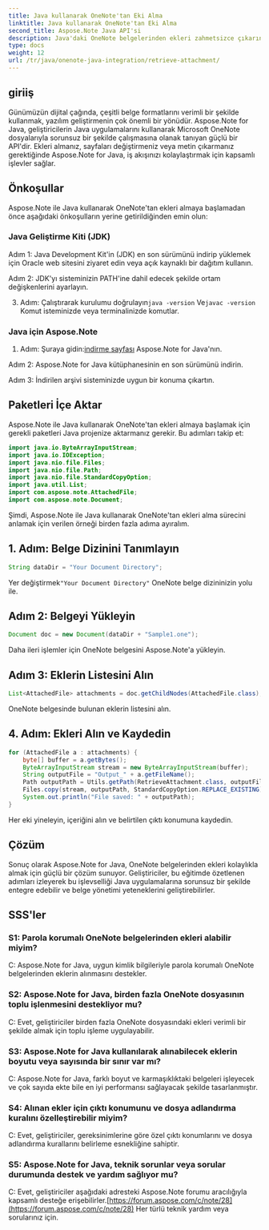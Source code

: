 ```yaml
---
title: Java kullanarak OneNote'tan Eki Alma
linktitle: Java kullanarak OneNote'tan Eki Alma
second_title: Aspose.Note Java API'si
description: Java'daki OneNote belgelerinden ekleri zahmetsizce çıkarın! Aspose.Note tüm formatları ve toplu işlemleri yönetir. Kolay adımlar ve kod dahil! #OneNote #Java #Aspose
type: docs
weight: 12
url: /tr/java/onenote-java-integration/retrieve-attachment/
---
```

## giriiş

Günümüzün dijital çağında, çeşitli belge formatlarını verimli bir şekilde kullanmak, yazılım geliştirmenin çok önemli bir yönüdür. Aspose.Note for Java, geliştiricilerin Java uygulamalarını kullanarak Microsoft OneNote dosyalarıyla sorunsuz bir şekilde çalışmasına olanak tanıyan güçlü bir API'dir. Ekleri almanız, sayfaları değiştirmeniz veya metin çıkarmanız gerektiğinde Aspose.Note for Java, iş akışınızı kolaylaştırmak için kapsamlı işlevler sağlar.

## Önkoşullar

Aspose.Note ile Java kullanarak OneNote'tan ekleri almaya başlamadan önce aşağıdaki önkoşulların yerine getirildiğinden emin olun:

### Java Geliştirme Kiti (JDK)

Adım 1: Java Development Kit'in (JDK) en son sürümünü indirip yüklemek için Oracle web sitesini ziyaret edin veya açık kaynaklı bir dağıtım kullanın.

Adım 2: JDK'yı sisteminizin PATH'ine dahil edecek şekilde ortam değişkenlerini ayarlayın.

 3. Adım: Çalıştırarak kurulumu doğrulayın`java -version` Ve`javac -version` Komut isteminizde veya terminalinizde komutlar.

### Java için Aspose.Note

 1. Adım: Şuraya gidin:[indirme sayfası](https://releases.aspose.com/note/java/) Aspose.Note for Java'nın.

Adım 2: Aspose.Note for Java kütüphanesinin en son sürümünü indirin.

Adım 3: İndirilen arşivi sisteminizde uygun bir konuma çıkartın.

## Paketleri İçe Aktar

Aspose.Note ile Java kullanarak OneNote'tan ekleri almaya başlamak için gerekli paketleri Java projenize aktarmanız gerekir. Bu adımları takip et:

```java
import java.io.ByteArrayInputStream;
import java.io.IOException;
import java.nio.file.Files;
import java.nio.file.Path;
import java.nio.file.StandardCopyOption;
import java.util.List;
import com.aspose.note.AttachedFile;
import com.aspose.note.Document;
```

Şimdi, Aspose.Note ile Java kullanarak OneNote'tan ekleri alma sürecini anlamak için verilen örneği birden fazla adıma ayıralım.

## 1. Adım: Belge Dizinini Tanımlayın

```java
String dataDir = "Your Document Directory";
```

 Yer değiştirmek`"Your Document Directory"` OneNote belge dizininizin yolu ile.

## Adım 2: Belgeyi Yükleyin

```java
Document doc = new Document(dataDir + "Sample1.one");
```

Daha ileri işlemler için OneNote belgesini Aspose.Note'a yükleyin.

## Adım 3: Eklerin Listesini Alın

```java
List<AttachedFile> attachments = doc.getChildNodes(AttachedFile.class);
```

OneNote belgesinde bulunan eklerin listesini alın.

## 4. Adım: Ekleri Alın ve Kaydedin

```java
for (AttachedFile a : attachments) {
    byte[] buffer = a.getBytes();
    ByteArrayInputStream stream = new ByteArrayInputStream(buffer);
    String outputFile = "Output_" + a.getFileName();
    Path outputPath = Utils.getPath(RetrieveAttachment.class, outputFile);
    Files.copy(stream, outputPath, StandardCopyOption.REPLACE_EXISTING);
    System.out.println("File saved: " + outputPath);
}
```

Her eki yineleyin, içeriğini alın ve belirtilen çıktı konumuna kaydedin.

## Çözüm

Sonuç olarak Aspose.Note for Java, OneNote belgelerinden ekleri kolaylıkla almak için güçlü bir çözüm sunuyor. Geliştiriciler, bu eğitimde özetlenen adımları izleyerek bu işlevselliği Java uygulamalarına sorunsuz bir şekilde entegre edebilir ve belge yönetimi yeteneklerini geliştirebilirler.

## SSS'ler

### S1: Parola korumalı OneNote belgelerinden ekleri alabilir miyim?

C: Aspose.Note for Java, uygun kimlik bilgileriyle parola korumalı OneNote belgelerinden eklerin alınmasını destekler.

### S2: Aspose.Note for Java, birden fazla OneNote dosyasının toplu işlenmesini destekliyor mu?

C: Evet, geliştiriciler birden fazla OneNote dosyasındaki ekleri verimli bir şekilde almak için toplu işleme uygulayabilir.

### S3: Aspose.Note for Java kullanılarak alınabilecek eklerin boyutu veya sayısında bir sınır var mı?

C: Aspose.Note for Java, farklı boyut ve karmaşıklıktaki belgeleri işleyecek ve çok sayıda ekte bile en iyi performansı sağlayacak şekilde tasarlanmıştır.

### S4: Alınan ekler için çıktı konumunu ve dosya adlandırma kuralını özelleştirebilir miyim?

C: Evet, geliştiriciler, gereksinimlerine göre özel çıktı konumlarını ve dosya adlandırma kurallarını belirleme esnekliğine sahiptir.

### S5: Aspose.Note for Java, teknik sorunlar veya sorular durumunda destek ve yardım sağlıyor mu?

C: Evet, geliştiriciler aşağıdaki adresteki Aspose.Note forumu aracılığıyla kapsamlı desteğe erişebilirler.[https://forum.aspose.com/c/note/28](https://forum.aspose.com/c/note/28) Her türlü teknik yardım veya sorularınız için.